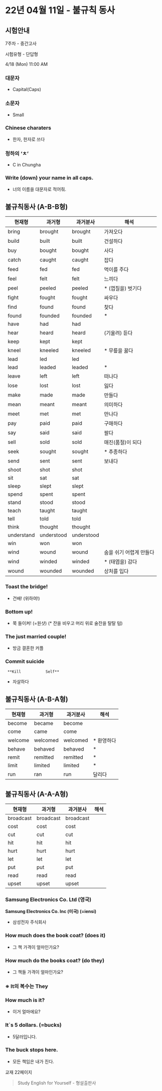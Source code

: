 # 22년 04월 11일 - 불규칙 동사

## 시험안내

7주차 - 중간고사

시험유형 - 단답형

4/18 (Mon) 11:00 AM

### 대문자

- Capital(Caps)

### 소문자

- Small

### Chinese charaters

- 한자, 한자로 쓰다

### 청하의 ‘ㅊ’

- C in Chungha

### Write (down) your name in all caps.

- 너의 이름을 대문자로 적어줘.

## 불규칙동사 (A-B-B형)

| 현재형 | 과거형 | 과거분사 | 해석 |
| --- | --- | --- | --- |
| bring | brought | brought | 가져오다 |
| build | built | built | 건설하다 |
| buy | bought | bought | 사다 |
| catch | caught | caught | 잡다 |
| feed | fed | fed | 먹이를 주다 |
| feel | felt | felt | 느끼다 |
| peel | peeled | peeled | * (껍질을) 벗기다 |
| fight | fought | fought | 싸우다 |
| find | found | found | 찾다 |
| found | founded | founded | * |
| have | had | had |  |
| hear | heard | heard | (기울려) 듣다 |
| keep | kept | kept |  |
| kneel | kneeled | kneeled | * 무릎을 꿇다 |
| lead | led | led |  |
| lead | leaded | leaded | * |
| leave | left | left | 떠나다 |
| lose | lost | lost | 잃다 |
| make | made | made | 만들다 |
| mean | meant | meant | 의미하다 |
| meet | met | met | 만나다 |
| pay | paid | paid | 구매하다 |
| say | said | said | 팔다 |
| sell | sold | sold | 매진(품절)이 되다 |
| seek | sought | sought | * 추종하다 |
| send | sent | sent | 보내다 |
| shoot | shot | shot |  |
| sit | sat | sat |  |
| sleep  | slept | slept |  |
| spend | spent | spent |  |
| stand | stood  | stood |  |
| teach | taught | taught |  |
| tell | told | told |  |
| think | thought | thought |  |
| understand | understood | understood |  |
| win | won | won |  |
| wind | wound | wound | 숨을 쉬기 어렵게 만들다 |
| wind | winded | winded | * (태엽을) 감다 |
| wound | wounded | wounded | 상처를 입다 |

### Toast the bridge!

- 건배! (위하여!)

### Bottom up!

- 쭉 들이켜! (=원샷) (* 잔을 비우고 머리 위로 술잔을 탈탈 텀)

### The just married couple!

- 방금 결혼한 커플

### Commit suicide

     **Kill           Self**

- 자살하다

## 불규칙동사 (A-B-A형)

| 현재형 | 과거형 | 과거분사 | 해석 |
| --- | --- | --- | --- |
| become | became | become |  |
| come | came | come |  |
| welcome | welcomed | welcomed | * 환영하다 |
| behave | behaved | behaved | * |
| remit | remitted | remitted | * |
| limit | limited | limited | * |
| run | ran | run | 달리다 |

## 불규칙동사 (A-A-A형)

| 현재형 | 과거형 | 과거분사 | 해석 |
| --- | --- | --- | --- |
| broadcast | broadcast | broadcast |  |
| cost | cost | cost |  |
| cut | cut | cut |  |
| hit | hit | hit |  |
| hurt | hurt | hurt |  |
| let | let | let |  |
| put | put | put |  |
| read | read | read |  |
| upset | upset | upset |  |

### Samsung Electronics Co. Ltd (영국)

**Samsung Electronics Co. Inc (미국) (=iensi)**

- 삼성전자 주식회사

### How much does the book coat? (does it)

- 그 책 가격이 얼마인가요?

### How much do the books coat? (do they)

- 그 책들 가격이 얼마인가요?

### ※ It의 복수는 They

### How much is it?

- 이거 얼마에요?

### It`s 5 dollars. (=bucks)

- 5달러입니다.

### The buck stops here.

- 모든 책임은 내가 진다.

교재 22페이지

> Study English for Yourself - 형설출판사
>